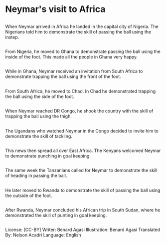 # Neymar's visit to Africa

##
When Neymar arrived
in Africa he landed in
the capital city of
Nigeria. The Nigerians
told him to demonstrate
the skill of passing the
ball using the instep.

##
From Nigeria, he moved
to Ghana to
demonstrate passing
the ball using the inside
of the foot. This made
all the people in Ghana
very happy.

##
While in Ghana,
Neymar received an
invitation from South
Africa to demonstrate
trapping the ball using
the front of the foot.

##
From South Africa, he
moved to Chad. In Chad
he demonstrated
trapping the ball using
the side of the foot.

##
When Neymar reached
DR Congo, he shook the
country with the skill of
trapping the ball using
the thigh.

##
The Ugandans who
watched Neymar in the
Congo decided to invite
him to demonstrate the
skill of tackling.

##
This news then spread
all over East Africa. The
Kenyans welcomed
Neymar to demonstrate
punching in goal
keeping.

##
The same week the
Tanzanians called for
Neymar to demonstrate
the skill of heading in
passing the ball.

##
He later moved to
Rwanda to demonstrate
the skill of passing the
ball using the outside of
the foot.

##
After Rwanda, Neymar
concluded his African
trip in South Sudan,
where he demonstrated
the skill of punting in
goal keeping.

##
License: [CC-BY]
Writer: Benard Agasi
Illustration: Benard Agasi
Translated By: Nelson Acadri
Language: English
